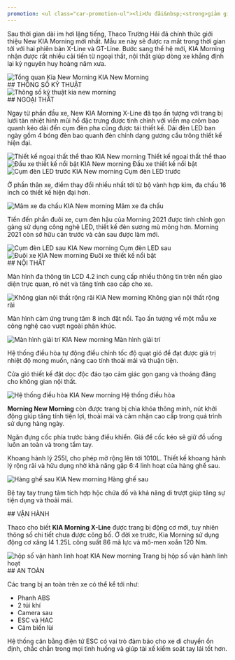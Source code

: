 ```yaml
---
promotion: <ul class="car-promotion-ul"><li>Ưu đãi&nbsp;<strong>giảm giá trực tiếp</strong>&nbsp;khi khách hàng liên hệ qua&nbsp;<strong>HOTLINE.</strong></li><li>Tặng kèm 3 món<strong>&nbsp;phụ kiện</strong>&nbsp;chính hãng (<strong>Thảm chân, dù che mưa</strong>).</li><li>Tặng&nbsp;<strong>1/2</strong> bình nhiên liệu khi giao xe.</li><li>Bảo hành<strong>&nbsp;03 năm</strong>&nbsp;hoặc&nbsp;<strong>100.000km.</strong></li><li>Hỗ trợ mua xe với lãi suất thấp,thủ tục nhanh chóng, xét duyệt nhanh.</li><li>Lái thử xe tận nhà miễn phí, giao xe tận nhà.</li><li>Kho xe đủ màu, đủ xe nhất Việt Nam.</li></ul>
---
```


Sau thời gian dài im hơi lặng tiếng, Thaco Trường Hải đã chính thức giới thiệu New KIA Morning mới nhất. Mẫu xe này sẽ được ra mắt trong thời gian tới với hai phiên bản X-Line và GT-Line. Bước sang thế hệ mới, KIA Morning nhận được rất nhiều cải tiến từ ngoại thất, nội thất giúp dòng xe khẳng định lại kỷ nguyên huy hoàng năm xưa.

<div class="post-img-wrapper">
<Image src="https://res.cloudinary.com/dfhheac8o/image/upload/v1695000790/KIA/KIA%20Car/tong-quan-kia-new-mazda_cgkisv.webp" alt="Tổng quan Kia New Morning" fill={true} />
<span class="post-img-title">KIA New Morning</span>
</div>

<section id="thongso">
## THÔNG SỐ KỸ THUẬT

<div class="post-img-wrapper-no-margin" style={{aspectRatio:0.85}}>
<Image src="https://res.cloudinary.com/dfhheac8o/image/upload/v1695001816/KIA/KIA%20Car/thong-so-ki-thuat-kia-new-mazda_fwdtxo.webp" alt="Thông số kỹ thuật kia new morning" fill={true} />
</div>

</section>

<section id="ngoaithat">
## NGOẠI THẤT

Ngay từ phần đầu xe, New KIA Morning ​X-Line đã tạo ấn tượng với trang bị lưới tản nhiệt hình mũi hổ đặc trưng được tinh chỉnh với viền mạ crôm bao quanh kéo dài đến cụm đèn pha cũng được tái thiết kế. Dải đèn LED ban ngày gồm 4 bóng đèn bao quanh đèn chính dạng gương cầu trông thiết kế hiện đại.

<div class="post-img-wrapper">
<Image src="https://res.cloudinary.com/dfhheac8o/image/upload/v1695001940/KIA/KIA%20Car/kia-new-morning-dau-xe_v2pvpm.webp" alt="Thiết kế ngoại thất thể thao KIA New morning" fill={true} />
<span class="post-img-title">Thiết kế ngoại thất thể thao</span>
</div>

<div class="post-img-wrapper">
<Image src="https://res.cloudinary.com/dfhheac8o/image/upload/v1695003063/KIA/KIA%20Car/dau-xe-kia-new-morning_mlzwmx.webp" alt="Đầu xe thiết kế nổi bật KIA New morning" fill={true} />
<span class="post-img-title">Đầu xe thiết kế nổi bật</span>
</div>

<div class="post-img-wrapper">
<Image src="https://res.cloudinary.com/dfhheac8o/image/upload/v1695003136/KIA/KIA%20Car/cum-den-led-truoc-kia-new-morning_pauxr9.webp" alt="Cụm đèn LED trước KIA New morning" fill={true} />
<span class="post-img-title">Cụm đèn LED trước</span>
</div>

Ở phần thân xe, điểm thay đổi nhiều nhất tới từ bộ vành hợp kim, đa chấu 16 inch có thiết kế hiện đại hơn.

<div class="post-img-wrapper">
<Image src="https://res.cloudinary.com/dfhheac8o/image/upload/v1695003170/KIA/KIA%20Car/mam-xe-new-morning_okggot.webp" alt="Mâm xe đa chấu KIA New morning" fill={true} />
<span class="post-img-title">Mâm xe đa chấu</span>
</div>

Tiến đến phần đuôi xe, cụm đèn hậu của Morning 2021 được tinh chỉnh gọn gàng sử dụng công nghệ LED, thiết kế đèn sương mù mỏng hơn. Morning 2021 còn sở hữu cản trước và cản sau được làm mới.

<div class="post-img-wrapper">
<Image src="https://res.cloudinary.com/dfhheac8o/image/upload/v1695003254/KIA/KIA%20Car/cum-den-led-sau-kia-new-morning_jfqwkj.webp" alt="Cụm đèn LED sau KIA New morning" fill={true} />
<span class="post-img-title">Cụm đèn LED sau</span>
</div>

<div class="post-img-wrapper">
<Image src="https://res.cloudinary.com/dfhheac8o/image/upload/v1695003303/KIA/KIA%20Car/duoi-xe-kia-new-morning_sy9zcu.webp" alt="Đuôi xe KIA New morning" fill={true} />
<span class="post-img-title">Đuôi xe thiết kế nổi bật</span>
</div>
</section>

<section id="noithat"> 
## NỘI THẤT

Màn hình đa thông tin LCD 4.2 inch cung cấp nhiều thông tin trên nền giao diện trực quan, rõ nét và tăng tính cao cấp cho xe.

<div class="post-img-wrapper">
<Image src="https://res.cloudinary.com/dfhheac8o/image/upload/v1695003457/KIA/KIA%20Car/noi-that-kia-new-morning_cdpfce.webp" alt="Không gian nội thất rộng rãi KIA New morning" fill={true} />
<span class="post-img-title">Không gian nội thất rộng rãi</span>
</div>

Màn hình cảm ứng trung tâm 8 inch đặt nổi. Tạo ấn tượng về một mẫu xe công nghệ cao vượt ngoài phân khúc.

<div class="post-img-wrapper">
<Image src="https://res.cloudinary.com/dfhheac8o/image/upload/v1695003455/KIA/KIA%20Car/man-hinh-cam-ung-kia-new-morning_legnhm.webp" alt="Màn hình giải trí KIA New morning" fill={true} />
<span class="post-img-title">Màn hình giải trí</span>
</div>

Hệ thống điều hòa tự động điều chỉnh tốc độ quạt gió để đạt được giá trị nhiệt độ mong muốn, nâng cao tính thoải mái và thuận tiện.

Cửa gió thiết kế đặt dọc độc đáo tạo cảm giác gọn gang và thoáng đãng cho không gian nội thất.

<div class="post-img-wrapper">
<Image src="https://res.cloudinary.com/dfhheac8o/image/upload/v1695003455/KIA/KIA%20Car/he-thong-dieu-hoa-kia-new-morning_wf6xgb.webp" alt="Hệ thống điều hòa KIA New morning" fill={true} />
<span class="post-img-title">Hệ thống điều hòa</span>
</div>

**Morning New Morning** còn được trang bị chìa khóa thông minh, nút khởi động giúp tăng tính tiện lợi, thoải mái và cảm nhận cao cấp trong quá trình sử dụng hàng ngày.

Ngăn đựng cốc phía trước bảng điểu khiển. Giá để cốc kéo sẽ giữ đồ uống luôn an toàn và trong tầm tay.

Khoang hành lý 255l, cho phép mở rộng lên tới 1010L. Thiết kế khoang hành lý rộng rãi và hữu dụng nhờ khả năng gập 6:4 linh hoạt của hàng ghế sau.

<div class="post-img-wrapper">
<Image src="https://res.cloudinary.com/dfhheac8o/image/upload/v1695003432/KIA/KIA%20Car/hang-ghe-sau-kia-new-morning_o6odlm.webp" alt="Hàng ghế sau KIA New morning" fill={true} />
<span class="post-img-title">Hàng ghế sau</span>
</div>

Bệ tay tay trung tâm tích hợp hộc chứa đồ và khả năng di trượt giúp tăng sự tiện dụng và thoải mái.

</section>

<section id="vanhanh">
## VẬN HÀNH

Thaco cho biết **KIA Morning X-Line** được trang bị động cơ mới, tuy nhiên thông số chi tiết chưa được công bố. Ở đời xe trước, Kia Morning sử dụng động cơ xăng I4 1.25L công suất 86 mã lực và mô-men xoắn 120 Nm.

<div class="post-img-wrapper">
<Image src="https://res.cloudinary.com/dfhheac8o/image/upload/v1695003575/KIA/KIA%20Car/hop-so-kia-new-morning_nbnfo3.webp" alt="hộp số vận hành linh hoạt KIA New morning" fill={true} />
<span class="post-img-title">Trang bị hộp số vận hành linh hoạt</span>
</div>

</section>

<section id="antoan">
## AN TOÀN

Các trang bị an toàn trên xe có thể kể tới như:

- Phanh ABS
- 2 túi khí
- Camera sau
- ESC và HAC
- Cảm biến lùi

Hệ thống cân bằng điện tử ESC có vai trò đảm bảo cho xe di chuyển ổn định, chắc chắn trong mọi tình huống và giúp tài xế kiểm soát tay lái tốt hơn.

</section>

